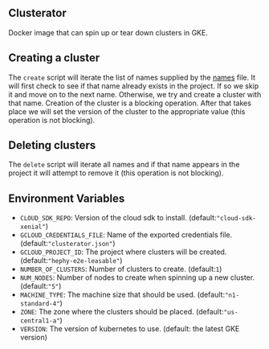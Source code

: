 ## Clusterator
Docker image that can spin up or tear down clusters in GKE.

## Creating a cluster
The `create` script will iterate the list of names supplied by the [names](rootfs/names) file. It will first check to see if that name already exists in the project. If so we skip it and move on to the next name. Otherwise, we try and create a cluster with that name. Creation of the cluster is a blocking operation. After that takes place we will set the version of the cluster to the appropriate value (this operation is not blocking).

## Deleting clusters
The `delete` script will iterate all names and if that name appears in the project it will attempt to remove it (this operation is not blocking).

## Environment Variables
* `CLOUD_SDK_REPO`: Version of the cloud sdk to install. (default:`"cloud-sdk-xenial"`)
* `GCLOUD_CREDENTIALS_FILE`: Name of the exported credentials file. (default:`"clusterator.json"`)
* `GCLOUD_PROJECT_ID`: The project where clusters will be created. (default:`"hephy-e2e-leasable"`)
* `NUMBER_OF_CLUSTERS`: Number of clusters to create. (default:`1`)
* `NUM_NODES`: Number of nodes to create when spinning up a new cluster. (default:`"5"`)
* `MACHINE_TYPE`: The machine size that should be used. (default:`"n1-standard-4"`)
* `ZONE`: The zone where the clusters should be placed. (default:`"us-central1-a"`)
* `VERSION`: The version of kubernetes to use. (default: the latest GKE version)
